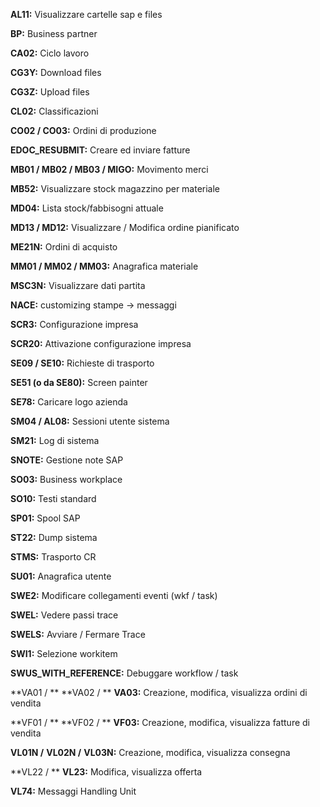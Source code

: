 **AL11:** Visualizzare cartelle sap e files

**BP:** Business partner

**CA02:** Ciclo lavoro

**CG3Y:** Download files

**CG3Z:** Upload files

**CL02:** Classificazioni

**CO02 / CO03:** Ordini di produzione 

**EDOC_RESUBMIT:** Creare ed inviare fatture

**MB01 / MB02 / MB03 / MIGO:** Movimento merci

**MB52:** Visualizzare stock magazzino per materiale

**MD04:** Lista stock/fabbisogni attuale 

**MD13 / MD12:** Visualizzare / Modifica ordine pianificato

**ME21N:** Ordini di acquisto

**MM01 / MM02 / MM03:** Anagrafica materiale

**MSC3N:** Visualizzare dati partita

**NACE:** customizing stampe -> messaggi

**SCR3:** Configurazione impresa

**SCR20:** Attivazione configurazione impresa

**SE09 / SE10:** Richieste di trasporto

**SE51 (o da SE80):** Screen painter

**SE78:** Caricare logo azienda

**SM04 / AL08:** Sessioni utente sistema

**SM21:** Log di sistema

**SNOTE:** Gestione note SAP 

**SO03:** Business workplace

**SO10:** Testi standard

**SP01:** Spool SAP

**ST22:** Dump sistema

**STMS:** Trasporto CR

**SU01:** Anagrafica utente

**SWE2:** Modificare collegamenti eventi (wkf / task)

**SWEL:** Vedere passi trace

**SWELS:** Avviare / Fermare Trace

**SWI1:** Selezione workitem

**SWUS_WITH_REFERENCE:** Debuggare workflow / task

**VA01 / ** **VA02 / ** **VA03:** Creazione, modifica, visualizza ordini di vendita

**VF01 / ** **VF02 / ** **VF03:** Creazione, modifica, visualizza fatture di vendita

**VL01N /** **VL02N /** **VL03N:** Creazione, modifica, visualizza consegna

**VL22 / ** **VL23:**  Modifica, visualizza offerta

**VL74:** Messaggi Handling Unit
